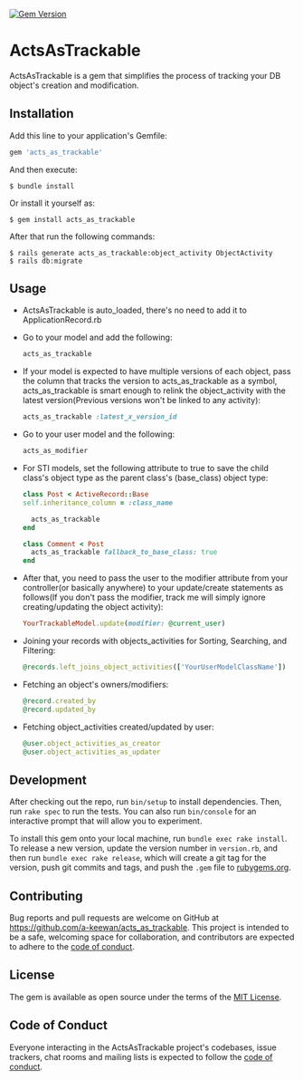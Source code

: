 [![Gem Version](https://badge.fury.io/rb/acts_as_trackable.svg)](https://badge.fury.io/rb/acts_as_trackable)

# ActsAsTrackable

ActsAsTrackable is a gem that simplifies the process of tracking your DB object's creation and modification.

## Installation

Add this line to your application's Gemfile:

```ruby
gem 'acts_as_trackable'
```

And then execute:

    $ bundle install

Or install it yourself as:

    $ gem install acts_as_trackable

After that run the following commands:

    $ rails generate acts_as_trackable:object_activity ObjectActivity
    $ rails db:migrate

## Usage

- ActsAsTrackable is auto_loaded, there's no need to add it to ApplicationRecord.rb

- Go to your model and add the following:

  ```ruby
  acts_as_trackable
  ```

- If your model is expected to have multiple versions of each object, pass the column that tracks the version to acts_as_trackable as a symbol, acts_as_trackable is smart enough to relink the object_activity with the latest version(Previous versions won't be linked to any activity):

  ```ruby
  acts_as_trackable :latest_x_version_id
  ```

- Go to your user model and the following:
    ```ruby
    acts_as_modifier
    ```
- For STI models, set the following attribute to true to save the child class's object type as the parent class's (base_class) object type:
  ```ruby
  class Post < ActiveRecord::Base
  self.inheritance_column = :class_name

    acts_as_trackable
  end

  class Comment < Post
    acts_as_trackable fallback_to_base_class: true
  end
  ```
- After that, you need to pass the user to the modifier attribute from your controller(or basically anywhere) to your update/create statements as follows(If you don't pass the modifier, track me will simply ignore creating/updating the object activity):
  ```ruby
  YourTrackableModel.update(modifier: @current_user)
  ```


- Joining your records with objects_activities for Sorting, Searching, and Filtering:
  ```ruby
  @records.left_joins_object_activities(['YourUserModelClassName'])
  ```


- Fetching an object's owners/modifiers:
  ```ruby
  @record.created_by
  @record.updated_by
  ```

- Fetching object_activities created/updated by user:
  ```ruby
  @user.object_activities_as_creator
  @user.object_activities_as_updater
  ```
## Development

After checking out the repo, run `bin/setup` to install dependencies. Then, run `rake spec` to run the tests. You can also run `bin/console` for an interactive prompt that will allow you to experiment.

To install this gem onto your local machine, run `bundle exec rake install`. To release a new version, update the version number in `version.rb`, and then run `bundle exec rake release`, which will create a git tag for the version, push git commits and tags, and push the `.gem` file to [rubygems.org](https://rubygems.org).

## Contributing

Bug reports and pull requests are welcome on GitHub at https://github.com/a-keewan/acts_as_trackable. This project is intended to be a safe, welcoming space for collaboration, and contributors are expected to adhere to the [code of conduct](https://github.com/[USERNAME]/acts_as_trackable/blob/master/CODE_OF_CONDUCT.md).

## License

The gem is available as open source under the terms of the [MIT License](https://opensource.org/licenses/MIT).

## Code of Conduct

Everyone interacting in the ActsAsTrackable project's codebases, issue trackers, chat rooms and mailing lists is expected to follow the [code of conduct](https://github.com/a-keewan/acts_as_trackable/blob/master/CODE_OF_CONDUCT.md).
